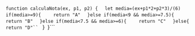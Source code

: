 ``` function calculaNota(ex, p1, p2) { ```
```  let media=(ex+p1*2+p2*3)/(6)```
```  if(media>=9){```
```    return "A"```
```  }else if(media<9 && media>=7.5){```
```    return "B"```
```  }else if(media<7.5 && media>=6){```
```    return "C"```
```  }else{```
```    return "D"`` 
```  }```
```}```